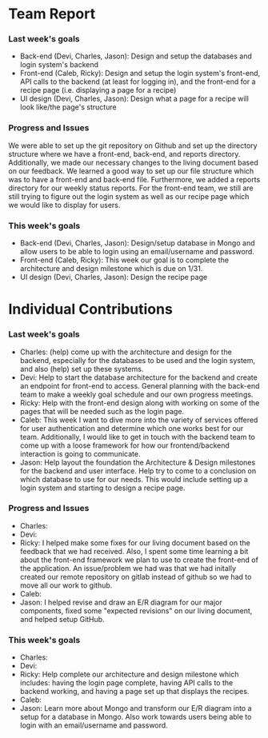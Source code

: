 # Team Report

### Last week's goals
- Back-end (Devi, Charles, Jason): Design and setup the databases and login system's backend
- Front-end (Caleb, Ricky): Design and setup the login system's front-end, API calls to the backend (at least for logging in), and the front-end for a recipe page (i.e. displaying a page for a recipe)
- UI design (Devi, Charles, Jason): Design what a page for a recipe will look like/the page's structure

### Progress and Issues

We were able to set up the git repository on Github and set up the directory structure where we have a front-end, back-end, and reports directory. Additionally, we made our necessary changes to the living document based on our feedback. We learned a good way to set up our file structure which was to have a front-end and back-end file. Furthermore, we added a reports directory for our weekly status reports. For the front-end team, we still are still trying to figure out the login system as well as our recipe page which we would like to display for users.

### This week's goals

- Back-end (Devi, Charles, Jason): Design/setup database in Mongo and allow users to be able to login using an email/username and password.
- Front-end (Caleb, Ricky): This week our goal is to complete the architecture and design milestone which is due on 1/31.
- UI design (Devi, Charles, Jason): Design the recipe page

# Individual Contributions

### Last week's goals
- Charles: (help) come up with the architecture and design for the backend, especially for the databases to be used and the login system, and also (help) set up these systems.
- Devi: Help to start the database architecture for the backend and create an endpoint for front-end to access. General planning with the back-end team to make a weekly goal schedule and our own progress meetings.
- Ricky: Help with the front-end design along with working on some of the pages that will be needed such as the login page.
- Caleb: This week I want to dive more into the variety of services offered for user authentication and determine which one works best for our team. Additionally, I would like to get in touch with the backend team to come up with a loose framework for how our frontend/backend interaction is going to communicate.
- Jason: Help layout the foundation the Architecture & Design milestones for the backend and user interface. Help try to come to a conclusion on which database to use for our needs. This would include setting up a login system and starting to design a recipe page.

### Progress and Issues

- Charles: 
- Devi: 
- Ricky: I helped make some fixes for our living document based on the feedback that we had received. Also, I spent some time learning a bit about the front-end framework we plan to use to create the front-end of the application. An issue/problem we had was that we had initally created our remote repository on gitlab instead of github so we had to move all our work to github.  
- Caleb: 
- Jason: I helped revise and draw an E/R diagram for our major components, fixed some "expected revisions" on our living document, and helped setup GitHub.

### This week's goals

- Charles: 
- Devi: 
- Ricky: Help complete our architecture and design milestone which includes: having the login page complete, having API calls to the backend working, and having a page set up that displays the recipes.
- Caleb: 
- Jason: Learn more about Mongo and transform our E/R diagram into a setup for a database in Mongo. Also work towards users being able to login with an email/username and password.
